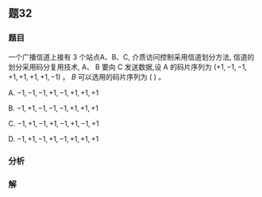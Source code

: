## 题32
### 题目
一个广播信道上接有 3 个站点A、B、C, 介质访问控制采用信道划分方法, 信道的划分采用码分复用技术, $\mathrm{A}、\mathrm{\;B}$ 要向 $\mathrm{C}$ 发送数据,设 $\mathrm{A}$ 的码片序列为 $\left( {+1, - 1, - 1, + 1, + 1, + 1, + 1, - 1}\right)$ 。 $B$ 可以选用的码片序列为 ( ) 。

A. $- 1, - 1, - 1, + 1, - 1, + 1, + 1, + 1$

B. $- 1, + 1, - 1, - 1, - 1, + 1, + 1, + 1$

C. $- 1, + 1, - 1, + 1, - 1, + 1, - 1, + 1$

D. $- 1, + 1, - 1, + 1, - 1, + 1, + 1, + 1$
### 分析

### 解